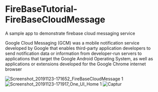 # FireBaseTutorial-FireBaseCloudMessage
A sample app to demonstrate firebase cloud messaging service


Google Cloud Messaging (GCM) was a mobile notification service developed by Google that enables third-party application developers to send notification data or information from developer-run servers to applications that target the Google Android Operating System, as well as applications or extensions developed for the Google Chrome internet browser




![Screenshot_20191123-171652_FireBaseCloudMessage 1](https://user-images.githubusercontent.com/51410810/69478211-07bb3480-0e16-11ea-874c-d5a3d72e3c8a.jpg)
![Screenshot_20191123-171917_One_UI_Home 1](https://user-images.githubusercontent.com/51410810/69478217-1275c980-0e16-11ea-8bae-c14050f43fff.jpg)
![Captur](https://user-images.githubusercontent.com/51410810/69478291-c1b2a080-0e16-11ea-8ecf-eab1c25b8890.JPG)

